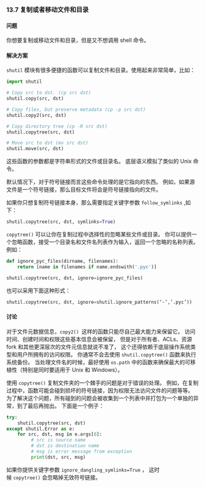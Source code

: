 ### 13.7 复制或者移动文件和目录

#### 问题

你想要复制或移动文件和目录，但是又不想调用 shell 命令。

#### 解决方案

`shutil` 模块有很多便捷的函数可以复制文件和目录。使用起来非常简单，比如：

```python
import shutil

# Copy src to dst. (cp src dst)
shutil.copy(src, dst)

# Copy files, but preserve metadata (cp -p src dst)
shutil.copy2(src, dst)

# Copy directory tree (cp -R src dst)
shutil.copytree(src, dst)

# Move src to dst (mv src dst)
shutil.move(src, dst)
```

这些函数的参数都是字符串形式的文件或目录名。 底层语义模拟了类似的 Unix 命令。

默认情况下，对于符号链接而言这些命令处理的是它指向的东西。 例如，如果源文件是一个符号链接，那么目标文件将会是符号链接指向的文件。 

如果你只想复制符号链接本身，那么需要指定关键字参数 `follow_symlinks` ,如下：

```python
shutil.copytree(src, dst, symlinks=True)
```

`copytree()` 可以让你在复制过程中选择性的忽略某些文件或目录。 你可以提供一个忽略函数，接受一个目录名和文件名列表作为输入，返回一个忽略的名称列表。例如：

```python
def ignore_pyc_files(dirname, filenames):
    return [name in filenames if name.endswith('.pyc')]

shutil.copytree(src, dst, ignore=ignore_pyc_files)
```

也可以采用下面这种形式：

```python
shutil.copytree(src, dst, ignore=shutil.ignore_patterns(‘~’,’.pyc’))
```

#### 讨论

对于文件元数据信息，`copy2() `这样的函数只能尽自己最大能力来保留它。 访问时间、创建时间和权限这些基本信息会被保留， 但是对于所有者、ACLs、资源 fork 和其他更深层次的文件元信息就说不准了， 这个还得依赖于底层操作系统类型和用户所拥有的访问权限。 你通常不会去使用 `shutil.copytree()` 函数来执行系统备份。 当处理文件名的时候，最好使用 `os.path` 中的函数来确保最大的可移植性（特别是同时要适用于 Unix 和 Windows）。 

使用 `copytree()` 复制文件夹的一个棘手的问题是对于错误的处理。 例如，在复制过程中，函数可能会碰到损坏的符号链接，因为权限无法访问文件的问题等等。 为了解决这个问题，所有碰到的问题会被收集到一个列表中并打包为一个单独的异常，到了最后再抛出。 下面是一个例子：

```python
try:
    shutil.copytree(src, dst)
except shutil.Error as e:
    for src, dst, msg in e.args[0]:
         # src is source name
         # dst is destination name
         # msg is error message from exception
         print(dst, src, msg)
```

如果你提供关键字参数 `ignore_dangling_symlinks=True` ， 这时候 `copytree()` 会忽略掉无效符号链接。